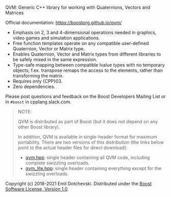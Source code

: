 QVM: Generic C++ library for working with Quaternions, Vectors and Matrices

Official documentation: https://boostorg.github.io/qvm/

* Emphasis on 2, 3 and 4-dimensional operations needed in graphics, video games and simulation applications.
* Free function templates operate on any compatible user-defined Quaternion, Vector or Matrix type.
* Enables Quaternion, Vector and Matrix types from different libraries to be safely mixed in the same expression.
* Type-safe mapping between compatible lvalue types with no temporary objects; f.ex. transpose remaps the access to the elements, rather than transforming the matrix.
* Requires only {CPP}03.
* Zero dependencies.

Please post questions and feedback on the Boost Developers Mailing List or in `#boost` in cpplang.slack.com.

> NOTE:
>
> QVM is distributed as part of Boost (but it does not depend on any other Boost library).
>
> In addition, QVM is available in single-header format for maximum portability. There are two versions of this distribution (the links below point to the actual header files for direct download):
> * [qvm.hpp](https://boostorg.github.io/qvm/qvm.hpp): single header containing all QVM code, including complete swizzling overloads.
> * [qvm_lite.hpp](https://boostorg.github.io/qvm/qvm_lite.hpp): single header containing everything except for the swizzling overloads.

Copyright (c) 2018-2021 Emil Dotchevski. Distributed under the [Boost Software License, Version 1.0](http://www.boost.org/LICENSE_1_0.txt).
